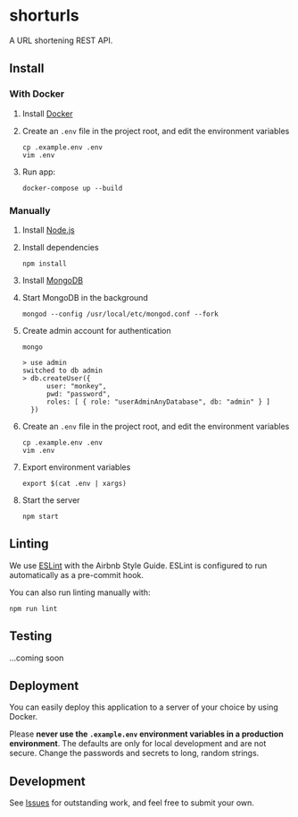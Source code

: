# shorturls

A URL shortening REST API.

## Install

### With Docker

1. Install [Docker](https://docs.docker.com/compose/install/)

1. Create an `.env` file in the project root, and edit the environment variables

    ```shell
    cp .example.env .env
    vim .env
    ```

1. Run app:

    ```shell
    docker-compose up --build
    ```

### Manually

1. Install [Node.js](https://nodejs.org/en/)

1. Install dependencies

    ```shell
    npm install
    ```

1. Install [MongoDB](https://docs.mongodb.com/manual/administration/install-community/)

1. Start MongoDB in the background

    ```shell
    mongod --config /usr/local/etc/mongod.conf --fork
    ```

1. Create admin account for authentication

    ```shell
    mongo
    ```

    ```
    > use admin
    switched to db admin
    > db.createUser({
          user: "monkey",
          pwd: "password",
          roles: [ { role: "userAdminAnyDatabase", db: "admin" } ]
      })
    ```

1. Create an `.env` file in the project root, and edit the environment variables

    ```shell
    cp .example.env .env
    vim .env
    ```

1. Export environment variables

    ```shell
    export $(cat .env | xargs)
    ```

1. Start the server

    ```shell
    npm start
    ```

## Linting

We use [ESLint](https://www.npmjs.com/package/eslint) with the Airbnb Style
Guide. ESLint is configured to run automatically as a pre-commit hook.

You can also run linting manually with:

```shell
npm run lint
```

## Testing

...coming soon

## Deployment

You can easily deploy this application to a server of your choice by using Docker.

Please **never use the `.example.env` environment variables in a production
environment**. The defaults are only for local development and are not secure.
Change the passwords and secrets to long, random strings.

## Development

See [Issues](https://github.com/cesarferradas/shorturls/issues) for outstanding work, and feel free to submit your own.
